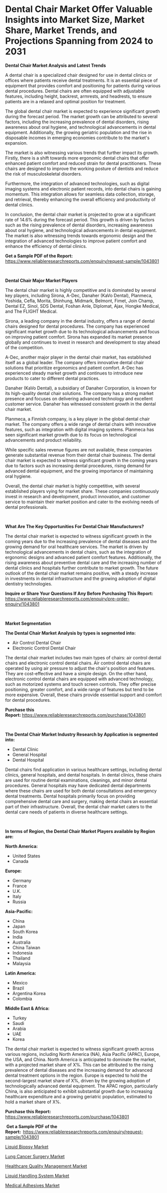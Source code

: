 <p><h1>Dental Chair Market Offer Valuable Insights into Market Size, Market Share, Market Trends, and Projections Spanning from 2024 to 2031</h1></p><p><strong>Dental Chair Market Analysis and Latest Trends</strong></p>
<p><p>A dental chair is a specialized chair designed for use in dental clinics or offices where patients receive dental treatments. It is an essential piece of equipment that provides comfort and positioning for patients during various dental procedures. Dental chairs are often equipped with adjustable features, including height, backrest, armrests, and headrests, to ensure patients are in a relaxed and optimal position for treatment.</p><p>The global dental chair market is expected to experience significant growth during the forecast period. The market growth can be attributed to several factors, including the increasing prevalence of dental disorders, rising awareness about oral hygiene, and technological advancements in dental equipment. Additionally, the growing geriatric population and the rise in disposable incomes in emerging economies contribute to the market's expansion.</p><p>The market is also witnessing various trends that further impact its growth. Firstly, there is a shift towards more ergonomic dental chairs that offer enhanced patient comfort and reduced strain for dental practitioners. These chairs are designed to improve the working posture of dentists and reduce the risk of musculoskeletal disorders.</p><p>Furthermore, the integration of advanced technologies, such as digital imaging systems and electronic patient records, into dental chairs is gaining momentum. This integration allows for seamless data collection, storage, and retrieval, thereby enhancing the overall efficiency and productivity of dental clinics.</p><p>In conclusion, the dental chair market is projected to grow at a significant rate of 14.6% during the forecast period. This growth is driven by factors such as the rising prevalence of dental disorders, increasing awareness about oral hygiene, and technological advancements in dental equipment. The market is also witnessing trends towards ergonomic design and the integration of advanced technologies to improve patient comfort and enhance the efficiency of dental clinics.</p></p>
<p><strong>Get a Sample PDF of the Report:&nbsp;</strong> <a href="https://www.reliableresearchreports.com/enquiry/request-sample/1043801">https://www.reliableresearchreports.com/enquiry/request-sample/1043801</a></p>
<p>&nbsp;</p>
<p><strong>Dental Chair Major Market Players</strong></p>
<p><p>The dental chair market is highly competitive and is dominated by several key players, including Sirona, A-Dec, Danaher (KaVo Dental), Planmeca, Yoshida, Cefla, Morita, Shinhung, Midmark, Belmont, Fimet, Join Champ, Dental EZ, Sinol, SDS Dental, Foshan Anle, Diplomat, Ajax, Hongke Medical, and The FLIGHT Medical.</p><p>Sirona, a leading company in the dental industry, offers a range of dental chairs designed for dental procedures. The company has experienced significant market growth due to its technological advancements and focus on improving patient comfort. Sirona has expanded its market presence globally and continues to invest in research and development to stay ahead of the competition.</p><p>A-Dec, another major player in the dental chair market, has established itself as a global leader. The company offers innovative dental chair solutions that prioritize ergonomics and patient comfort. A-Dec has experienced steady market growth and continues to introduce new products to cater to different dental practices.</p><p>Danaher (KaVo Dental), a subsidiary of Danaher Corporation, is known for its high-quality dental chair solutions. The company has a strong market presence and focuses on delivering advanced technology and excellent customer service. Danaher has witnessed consistent growth in the dental chair market.</p><p>Planmeca, a Finnish company, is a key player in the global dental chair market. The company offers a wide range of dental chairs with innovative features, such as integration with digital imaging systems. Planmeca has seen significant market growth due to its focus on technological advancements and product reliability.</p><p>While specific sales revenue figures are not available, these companies generate substantial revenue from their dental chair business. The dental chair market is expected to witness significant growth in the coming years due to factors such as increasing dental procedures, rising demand for advanced dental equipment, and the growing importance of maintaining oral hygiene.</p><p>Overall, the dental chair market is highly competitive, with several established players vying for market share. These companies continuously invest in research and development, product innovation, and customer service to maintain their market position and cater to the evolving needs of dental professionals.</p></p>
<p>&nbsp;</p>
<p><strong>What Are The Key Opportunities For Dental Chair Manufacturers?</strong></p>
<p><p>The dental chair market is expected to witness significant growth in the coming years due to the increasing prevalence of dental diseases and the growing demand for oral healthcare services. The market is driven by technological advancements in dental chairs, such as the integration of ergonomic designs and advanced patient comfort features. Additionally, the rising awareness about preventive dental care and the increasing number of dental clinics and hospitals further contribute to market growth. The future outlook of the dental chair market remains positive, with a steady increase in investments in dental infrastructure and the growing adoption of digital dentistry technologies.</p></p>
<p><strong>Inquire or Share Your Questions If Any Before Purchasing This Report:</strong> <a href="https://www.reliableresearchreports.com/enquiry/pre-order-enquiry/1043801">https://www.reliableresearchreports.com/enquiry/pre-order-enquiry/1043801</a></p>
<p>&nbsp;</p>
<p><strong>Market Segmentation</strong></p>
<p><strong>The Dental Chair Market Analysis by types is segmented into:</strong></p>
<p><ul><li>Air Control Dental Chair</li><li>Electronic Control Dental Chair</li></ul></p>
<p><p>The dental chair market includes two main types of chairs: air control dental chairs and electronic control dental chairs. Air control dental chairs are operated by using air pressure to adjust the chair's position and features. They are cost-effective and have a simple design. On the other hand, electronic control dental chairs are equipped with advanced technology, such as motorized systems and touch screen controls. They offer precise positioning, greater comfort, and a wide range of features but tend to be more expensive. Overall, these chairs provide essential support and comfort for dental procedures.</p></p>
<p><strong>Purchase this Report:&nbsp;</strong><a href="https://www.reliableresearchreports.com/purchase/1043801">https://www.reliableresearchreports.com/purchase/1043801</a></p>
<p>&nbsp;</p>
<p><strong>The Dental Chair Market Industry Research by Application is segmented into:</strong></p>
<p><ul><li>Dental Clinic</li><li>General Hospital</li><li>Dental Hospital</li></ul></p>
<p><p>Dental chairs find application in various healthcare settings, including dental clinics, general hospitals, and dental hospitals. In dental clinics, these chairs are used for routine dental examinations, cleanings, and minor dental procedures. General hospitals may have dedicated dental departments where these chairs are used for both dental consultations and emergency dental treatments. Dental hospitals primarily focus on providing comprehensive dental care and surgery, making dental chairs an essential part of their infrastructure. Overall, the dental chair market caters to the dental care needs of patients in diverse healthcare settings.</p></p>
<p>&nbsp;</p>
<p><strong>In terms of Region, the Dental Chair Market Players available by Region are:</strong></p>
<p>
    <p> <strong> North America: </strong>
        <ul>
            <li>United States</li>
            <li>Canada</li>
        </ul>
        </p> 
    <p> <strong> Europe: </strong>
        <ul>
            <li>Germany</li>
            <li>France</li>
            <li>U.K.</li>
            <li>Italy</li>
            <li>Russia</li>
        </ul>
        </p> 
    <p> <strong> Asia-Pacific: </strong>
        <ul>
            <li>China</li>
            <li>Japan</li>
            <li>South Korea</li>
            <li>India</li>
            <li>Australia</li>
            <li>China Taiwan</li>
            <li>Indonesia</li>
            <li>Thailand</li>
            <li>Malaysia</li>
        </ul>
        </p> 
    <p> <strong> Latin America: </strong>
        <ul>
            <li>Mexico</li>
            <li>Brazil</li>
            <li>Argentina Korea</li>
            <li>Colombia</li>
        </ul>
        </p> 
    <p> <strong> Middle East & Africa: </strong>
        <ul>
            <li>Turkey</li>
            <li>Saudi</li>
            <li>Arabia</li>
            <li>UAE</li>
            <li>Korea</li>
        </ul>
    </p>
    </p>
<p><p>The dental chair market is expected to witness significant growth across various regions, including North America (NA), Asia Pacific (APAC), Europe, the USA, and China. North America is anticipated to dominate the market, with a projected market share of X%. This can be attributed to the rising prevalence of dental diseases and the increasing demand for advanced dental treatment options in the region. Europe is expected to hold the second-largest market share of X%, driven by the growing adoption of technologically advanced dental equipment. The APAC region, particularly China, is also anticipated to exhibit substantial growth due to increasing healthcare expenditure and a growing geriatric population, estimated to hold a market share of X%.</p></p>
<p><strong>Purchase this Report: </strong><a href="https://www.reliableresearchreports.com/purchase/1043801">https://www.reliableresearchreports.com/purchase/1043801</a></p>
<p>&nbsp;<strong>Get a Sample PDF of the Report:&nbsp;&nbsp;</strong><a href="https://www.reliableresearchreports.com/enquiry/request-sample/1043801">https://www.reliableresearchreports.com/enquiry/request-sample/1043801</a></p>
<p><strong></strong></p>
<p><p><a href="https://github.com/redneck06/Market-Research-Report-List-1/blob/main/liquid-biopsy-market.md">Liquid Biopsy Market</a></p><p><a href="https://github.com/johnbach50/Market-Research-Report-List-1/blob/main/lung-cancer-surgery-market.md">Lung Cancer Surgery Market</a></p><p><a href="https://github.com/kosella/Market-Research-Report-List-1/blob/main/healthcare-quality-management-market.md">Healthcare Quality Management Market</a></p><p><a href="https://github.com/bobicer/Market-Research-Report-List-1/blob/main/liquid-handling-system-market.md">Liquid Handling System Market</a></p><p><a href="https://github.com/jsmusil/Market-Research-Report-List-1/blob/main/medical-adhesives-market.md">Medical Adhesives Market</a></p></p>